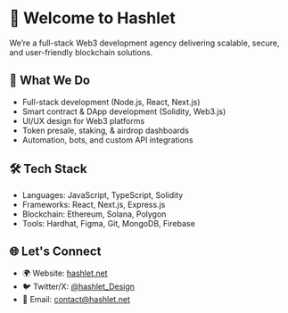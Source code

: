 # 👋 Welcome to Hashlet

We’re a full-stack Web3 development agency delivering scalable, secure, and user-friendly blockchain solutions.

## 🚀 What We Do
- Full-stack development (Node.js, React, Next.js)
- Smart contract & DApp development (Solidity, Web3.js)
- UI/UX design for Web3 platforms
- Token presale, staking, & airdrop dashboards
- Automation, bots, and custom API integrations

## 🛠️ Tech Stack
- Languages: JavaScript, TypeScript, Solidity
- Frameworks: React, Next.js, Express.js
- Blockchain: Ethereum, Solana, Polygon
- Tools: Hardhat, Figma, Git, MongoDB, Firebase

## 🌐 Let's Connect
- 🌍 Website: [hashlet.net](https://hashlet.net)
- 🐦 Twitter/X: [@hashlet_Design](https://x.com/hashlet_Design)
- 📩 Email: contact@hashlet.net
